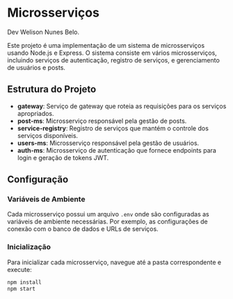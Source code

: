 # Microsserviços
Dev Welison Nunes Belo.


Este projeto é uma implementação de um sistema de microsserviços usando Node.js e Express. O sistema consiste em vários microsserviços, incluindo serviços de autenticação, registro de serviços, e gerenciamento de usuários e posts.

## Estrutura do Projeto

- **gateway**: Serviço de gateway que roteia as requisições para os serviços apropriados.
- **post-ms**: Microsserviço responsável pela gestão de posts.
- **service-registry**: Registro de serviços que mantém o controle dos serviços disponíveis.
- **users-ms**: Microsserviço responsável pela gestão de usuários.
- **auth-ms**: Microsserviço de autenticação que fornece endpoints para login e geração de tokens JWT.

## Configuração

### Variáveis de Ambiente

Cada microsserviço possui um arquivo `.env` onde são configuradas as variáveis de ambiente necessárias. Por exemplo, as configurações de conexão com o banco de dados e URLs de serviços.

### Inicialização

Para inicializar cada microsserviço, navegue até a pasta correspondente e execute:

```bash
npm install
npm start

